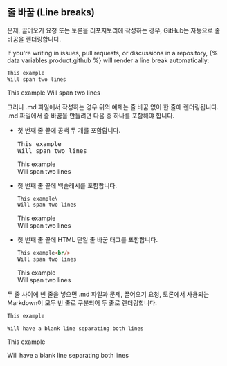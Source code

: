 ## 줄 바꿈 (Line breaks)

문제, 끌어오기 요청 또는 토론을 리포지토리에 작성하는 경우, GitHub는 자동으로 줄 바꿈을 렌더링합니다.

If you're writing in issues, pull requests, or discussions in a repository, {% data variables.product.github %} will render a line break automatically:

```markdown
This example
Will span two lines
```

This example
Will span two lines
  
그러나 .md 파일에서 작성하는 경우 위의 예제는 줄 바꿈 없이 한 줄에 렌더링됩니다. .md 파일에서 줄 바꿈을 만들려면 다음 중 하나를 포함해야 합니다.

* 첫 번째 줄 끝에 공백 두 개를 포함합니다.
  <pre>
  This example&nbsp;&nbsp;
  Will span two lines
  </pre>

  This example  
  Will span two lines

* 첫 번째 줄 끝에 백슬래시를 포함합니다.

  ```markdown
  This example\
  Will span two lines
  ```

  This example\
  Will span two lines

* 첫 번째 줄 끝에 HTML 단일 줄 바꿈 태그를 포함합니다.

  ```markdown
  This example<br/>
  Will span two lines
  ```

  This example<br/>
  Will span two lines

두 줄 사이에 빈 줄을 넣으면 .md 파일과 문제, 끌어오기 요청, 토론에서 사용되는 Markdown이 모두 빈 줄로 구분되어 두 줄로 렌더링합니다.

```markdown
This example

Will have a blank line separating both lines
```

This example

Will have a blank line separating both lines